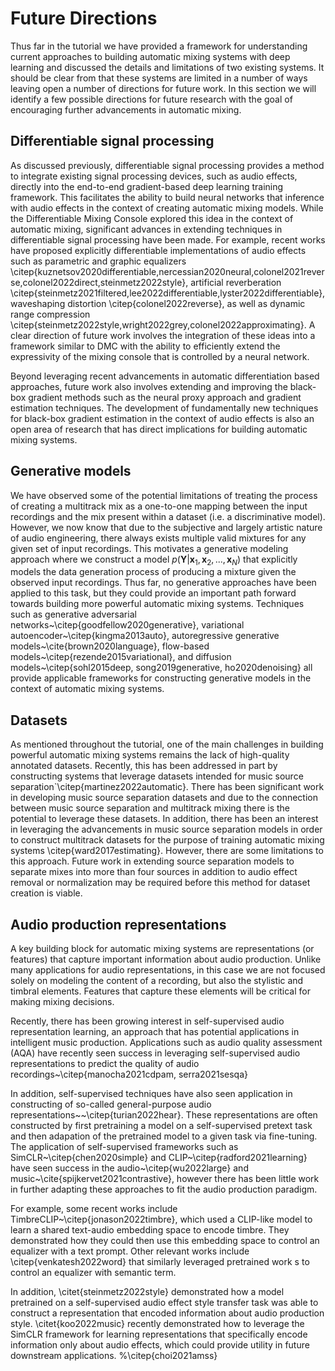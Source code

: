 # Future Directions

Thus far in the tutorial we have provided a framework for understanding current approaches to building automatic mixing systems with deep learning and discussed the details and limitations of two existing systems. It should be clear from that these systems are limited in a number of ways leaving open a number of directions for future work. In this section we will identify a few possible directions for future research with the goal of encouraging further advancements in automatic mixing.

## Differentiable signal processing

As discussed previously, differentiable signal processing provides a method to integrate existing signal processing devices, such as audio effects, directly into the end-to-end gradient-based deep learning training framework. This facilitates the ability to build neural networks that inference with audio effects in the context of creating automatic mixing models. While the Differentiable Mixing Console explored this idea in the context of automatic mixing, significant advances in extending techniques in differentiable signal processing have been made. 
For example, recent works have proposed explicitly differentiable implementations of audio effects such as parametric and graphic equalizers \citep{kuznetsov2020differentiable,nercessian2020neural,colonel2021reverse,colonel2022direct,steinmetz2022style}, artificial reverberation \citep{steinmetz2021filtered,lee2022differentiable,lyster2022differentiable}, waveshaping distortion \citep{colonel2022reverse}, as well as dynamic range compression \citep{steinmetz2022style,wright2022grey,colonel2022approximating}. A clear direction of future work involves the integration of these ideas into a framework similar to DMC with the ability to efficiently extend the expressivity of the mixing console that is controlled by a neural network. 

Beyond leveraging recent advancements in automatic differentiation based approaches, future work also involves extending and improving the black-box gradient methods such as the neural proxy approach and gradient estimation techniques. The development of fundamentally new techniques for black-box gradient estimation in the context of audio effects is also an open area of research that has direct implications for building automatic mixing systems.

## Generative models

We have observed some of the potential limitations of treating the process of creating a multitrack mix as a one-to-one mapping between the input recordings and the mix present within a dataset (i.e. a discriminative model). However, we now know that due to the subjective and largely artistic nature of audio engineering, there always exists multiple valid mixtures for any given set of input recordings. This motivates a generative modeling approach where we construct a model $p(\mathbf{Y} | \mathbf{x}_1,  \mathbf{x}_2,  ..., \mathbf{x}_N )$ that explicitly models the data generation process of producing a mixture given the observed input recordings. Thus far, no generative approaches have been applied to this task, but they could provide an important path forward towards building more powerful automatic mixing systems. Techniques such as generative adversarial networks~\citep{goodfellow2020generative}, variational autoencoder~\citep{kingma2013auto}, autoregressive generative models~\cite{brown2020language}, flow-based models~\citep{rezende2015variational}, and diffusion models~\citep{sohl2015deep, song2019generative, ho2020denoising} all provide applicable frameworks for constructing generative models in the context of automatic mixing systems.  

## Datasets 

As mentioned throughout the tutorial, one of the main challenges in building powerful automatic mixing systems remains the lack of high-quality annotated datasets. Recently, this has been addressed in part by constructing systems that leverage datasets intended for music source separation`\citep{martinez2022automatic}. There has been significant work in developing music source separation datasets and due to the connection between music source separation and multitrack mixing there is the potential to leverage these datasets. In addition, there has been an interest in leveraging the advancements in music source separation models in order to construct multitrack datasets for the purpose of training automatic mixing systems \citep{ward2017estimating}. However, there are some limitations to this approach. Future work in extending source separation models to separate mixes into more than four sources in addition to audio effect removal or normalization may be required before this method for dataset creation is viable. 

## Audio production representations


A key building block for automatic mixing systems are representations (or features) that capture important information about audio production. 
Unlike many applications for audio representations, in this case we are not focused solely on modeling the content of a recording, but also the stylistic and timbral elements.
Features that capture these elements will be critical for making mixing decisions. 

Recently, there has been growing interest in self-supervised audio representation learning, an approach that has potential applications in intelligent music production. 
Applications such as audio quality assessment (AQA) have recently seen success in leveraging self-supervised audio representations to predict the quality of audio recordings~\citep{manocha2021cdpam, serra2021sesqa}

In addition, self-supervised techniques have also seen application in constructing of so-called general-purpose audio representations~~\citep{turian2022hear}. 
These representations are often constructed by first pretraining a model on a self-supervised pretext task and then adapation of the pretrained model to a given task via fine-tuning. 
The application of self-supervised frameworks such as SimCLR~\citep{chen2020simple} and CLIP~\citep{radford2021learning} have seen success in the audio~\citep{wu2022large} and music~\cite{spijkervet2021contrastive}, however there has been little work in further adapting these approaches to fit the audio production paradigm. 

For example, some recent works include TimbreCLIP~\citep{jonason2022timbre}, which used a CLIP-like model to learn a shared text-audio embedding space to encode timbre. They demonstrated how they could then use this embedding space to control an equalizer with a text prompt.
Other relevant works include \citep{venkatesh2022word} that similarly leveraged pretrained work s to control an equalizer with semantic term.

In addition, \citet{steinmetz2022style} demonstrated how a model pretrained on a self-supervised audio effect style transfer task was able to construct a representation that encoded information about audio production style. 
\citet{koo2022music} recently demonstrated how to leverage the SimCLR framework for learning representations that specifically encode information only about audio effects, which could provide utility in future downstream applications. 
%\citep{choi2021amss}